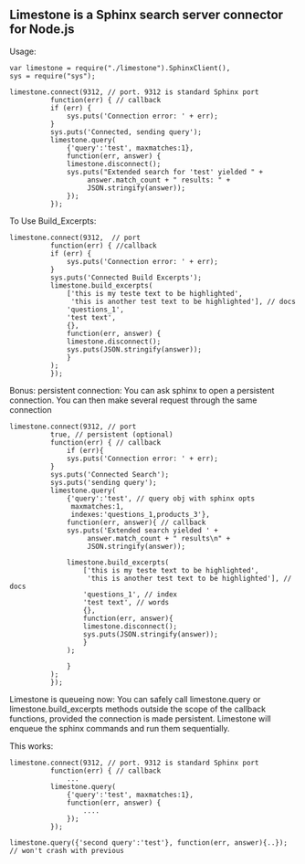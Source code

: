 ## Limestone is a Sphinx search server connector for Node.js

Usage:

    var limestone = require("./limestone").SphinxClient(),
    sys = require("sys");

    limestone.connect(9312, // port. 9312 is standard Sphinx port
		      function(err) { // callback
			  if (err) {
			      sys.puts('Connection error: ' + err);
			  }
			  sys.puts('Connected, sending query');
			  limestone.query(
			      {'query':'test', maxmatches:1}, 
			      function(err, answer) {
				  limestone.disconnect();
				  sys.puts("Extended search for 'test' yielded " + 
					   answer.match_count + " results: " + 
					   JSON.stringify(answer));
			      });
		      });

To Use Build_Excerpts:

    limestone.connect(9312,  // port
		      function(err) { //callback
			  if (err) {
			      sys.puts('Connection error: ' + err);
			  }
			  sys.puts('Connected Build Excerpts');
			  limestone.build_excerpts(
			      ['this is my teste text to be highlighted', 
			       'this is another test text to be highlighted'], // docs
			      'questions_1',
			      'test text',
			      {},
			      function(err, answer) {
				  limestone.disconnect();
				  sys.puts(JSON.stringify(answer));
			      }
			  );
		      });

Bonus: persistent connection:
You can ask sphinx to open a persistent connection. You can then make several request through the same connection

    limestone.connect(9312, // port
		      true, // persistent (optional)
		      function(err) { // callback
    			  if (err){
			      sys.puts('Connection error: ' + err);
			  }
			  sys.puts('Connected Search'); 
			  sys.puts('sending query');  
			  limestone.query(
			      {'query':'test', // query obj with sphinx opts
			       maxmatches:1,
			       indexes:'questions_1,products_3'},
			      function(err, answer){ // callback
				  sys.puts('Extended search yielded ' + 
					   answer.match_count + " results\n" +
					   JSON.stringify(answer));
		
				  limestone.build_excerpts(
				      ['this is my teste text to be highlighted', 
				       'this is another test text to be highlighted'], // docs
				      'questions_1', // index
				      'test text', // words
				      {},
				      function(err, answer){
					  limestone.disconnect();
					  sys.puts(JSON.stringify(answer));
				      }
				  );
				  
			      }
			  );
		      });

Limestone is queueing now:
You can safely call limestone.query or limestone.build_excerpts methods outside the scope of the callback functions, provided the connection is made persistent. Limestone will enqueue the sphinx commands and run them sequentially.

This works:

    limestone.connect(9312, // port. 9312 is standard Sphinx port
		      function(err) { // callback
		          ...
			  limestone.query(
			      {'query':'test', maxmatches:1}, 
			      function(err, answer) {
			          ....
			      });
		      });

    limestone.query({'second query':'test'}, function(err, answer){..}); // won't crash with previous
